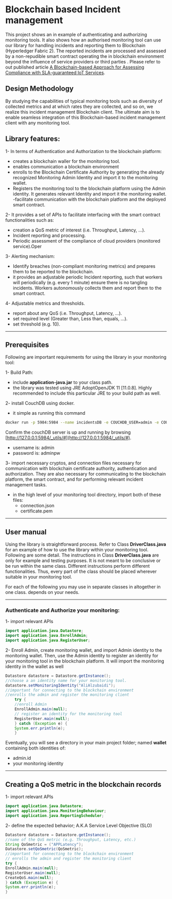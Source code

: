 # Blockchain based Incident management
This project shows an in example of authenticating and authorizing monitoring tools. It also shows how an authorised monitoring tool can use our library for handling incidents and reporting them to Blockchain (Hyperledger Fabric 2). The reported incidents are processed and assessed by a non-repudible smart contract operating the in blockchain environment beyond the influence of service providers or third parties . Please refer to out published article [A Blockchain-based Approach for Assessing Compliance with SLA-guaranteed IoT Services](https://ieeexplore.ieee.org/document/9192398).

## Design Methodology
By studying the capabilities of typical monitoring tools such as diversity of collected metrics and at which rates they are collected, and so on, we realize this incident management Blockchain client.  The ultimate aim is to enable seamless integration of this Blockchain-based incident management client with any monitoring tool.

## Library features:
1- In terms of Authentication and Authorization to the blockchain platform:
- creates a blockchain waller for the monitoring tool.
- enables communication a blockchain environment
- enrolls to the Blockchain Certificate Authority by generating the already recognized Monitoring Admin Identity and import it to the monitoring wallet.
- Registers the monitoring tool to the blockchain platform using the Admin identity. It generates relevant Identity and import it the monitoring wallet.
-facilitate communication with the blockchain platform and the deployed smart contract. 

2- It provides a set of APIs to facilitate interfacing with the smart contract functionalities such as:
- creation a QoS metric of interest (i.e. Throughput, Latency, ...).
- Incident reporting and processing.
- Periodic assessment of the compliance of cloud providers (monitored service).Oper

3- Alerting mechanism:
- Identify breaches (non-compliant monitoring metrics) and prepares them to be reported to the blockchain.
- it provides an adjustable periodic Incident reporting, such that workers will periodically (e.g. every 1 minute) ensure there is no tangling incidents. Workers autonomously collects them and report them to the smart contract.

4- Adjustable metrics and thresholds.
- report about any QoS (i.e. Throughput, Latency, ...).
- set required level (Greater than, Less than, equals, ...).
- set threshold (e.g. 10).
-----
## Prerequisites
Following are important requirements for using the library in your monitoring tool: 
 
1- Build Path: 
- include **application-java.jar** to your class path.
- the library was tested using JRE AdoptOpenJDK 11 [11.0.8]. Highly recommended to include this particular JRE to your build path as well.

2- install CouchDB using docker.
- it simple as running this command
```sh
docker run -p 5984:5984 --name incidentsDB -e COUCHDB_USER=admin -e COUCHDB_PASSWORD=adminpw couchdb
```
Confirm the couchDB server is up and running by browsing [http://127.0.0.1:5984/_utils/#](http://127.0.0.1:5984/_utils/#).
- username is: admin
- password is: adminpw

3- import necessary cryptos, and connection files necessary for communication with blockchain certificate authority, authentication and authorization. They are also necessary for communicating to the blockchain platform, the smart contract, and for performing relevant incident management tasks.
- in the high level of your monitoring tool directory, import both of these files:
    * connection.json
    * certificate.pem

----
## User manual
Using the library is straightforward process. Refer to Class **DriverClass.java** for an example of how to use the library within your monitoring tool. Following are some detail. The instructions in Class **DriverClass.java** are only for example and testing purposes. It is not meant to be conclusive or be run within the same class. Different instructions perform different functionalities. Thus, every part of the class should be placed wherever suitable in your monitoring tool. 

For each of the following you may use in separate classes in altogether in one class. depends on your needs.

------
### Authenticate and Authorize your monitoring:
1- import relevant APIs
```java
import application.java.Datastore;
import application.java.EnrollAdmin;
import application.java.RegisterUser;
```
2- Enroll Admin, create monitoring wallet, and import Admin identity to the monitoring wallet. Then, use the Admin identity to register an identity for your monitoring tool in the blockchain platform. It will import the monitoring identity in the wallet as well

```java
Datastore datastore = Datastore.getInstance();
//choose a an identity name for your monitoring tool.
datastore.setMonitoringIdentity("AliAlzubaidi");
//important for connecting to the blockchain environment
//enrolls the admin and register the monitoring client
    try {
    //enroll Admin
    EnrollAdmin.main(null);
    // register an identity for the monitoring tool
    RegisterUser.main(null);
    } catch (Exception e) {
    System.err.println(e);
    }
```

Eventually, you will see a directory in your main project folder; named **wallet** containing both identities of:
- admin.id
- your monitoring identity

---
## Creating a QoS metric in the blockchain records
1- import relevant APIs
```java
import application.java.Datastore;
import application.java.MonitoringBehaviour;
import application.java.ReportingScheduler;
```
2- define the expected behavior; A.K.A Service Level Objective (SLO)
```java
Datastore datastore = Datastore.getInstance();
//name of the QoS metric (e.g. Throughput, Latency, etc.)
String QoSmetric = ("APPLatency");
Datastore.setQoSmetric(QoSmetric);
//important for connecting to the blockchain environment
// enrolls the admin and register the monitoring client
try {
EnrollAdmin.main(null);
RegisterUser.main(null);
CreateQoS.main(null);
} catch (Exception e) {
System.err.println(e);
}

```






 
